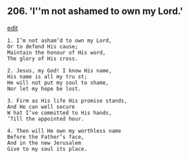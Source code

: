 
## 206.  'I''m not ashamed to own my Lord.'
[edit](https://docs.google.com/document/d/1jDHsX7HUbTqCyHL_tTScQJGTLX1NmR_0/edit?mode=html)



    1. I’m not asham’d to own my Lord,
    Or to defend His cause;
    Maintain the honour of His word,
    The glory of His cross.

    2. Jesus, my God! I know His name,
    His name is all my tru st;
    He will not put my soul to shame,
    Nor let my hope be lost.

    3. Firm as His life His promise stands,
    And He can well secure 
    W hat I’ve committed to His hands, 
    ’Till the appointed hour.

    4. Then will He own my worthless name
    Before the Father’s face,
    And in the new Jerusalem 
    Give to my soul its place.
